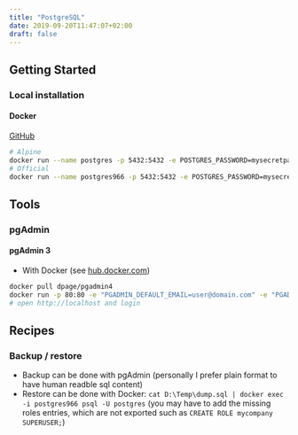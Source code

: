 ```yaml
---
title: "PostgreSQL"
date: 2019-09-20T11:47:07+02:00
draft: false
---
```


## Getting Started

### Local installation

#### Docker

[GitHub](https://github.com/docker-library/postgres)

```bash
# Alpine
docker run --name postgres -p 5432:5432 -e POSTGRES_PASSWORD=mysecretpassword -d postgres:alpine
# Official
docker run --name postgres966 -p 5432:5432 -e POSTGRES_PASSWORD=mysecretpassword -d postgres:9.6.6
```

## Tools

### pgAdmin

#### pgAdmin 3

- With Docker (see [hub.docker.com](https://hub.docker.com/r/dpage/pgadmin4/))

```bash
docker pull dpage/pgadmin4
docker run -p 80:80 -e "PGADMIN_DEFAULT_EMAIL=user@domain.com" -e "PGADMIN_DEFAULT_PASSWORD=SuperSecret" --name pgadmin4 -d dpage/pgadmin4
# open http://localhost and login
```

## Recipes

### Backup / restore

- Backup can be done with pgAdmin (personally I prefer plain format to have human readble sql content)
- Restore can be done with Docker: `cat D:\Temp\dump.sql | docker exec -i postgres966 psql -U postgres` (you may have to add the missing roles entries, which are not exported such as `CREATE ROLE mycompany SUPERUSER;`)
